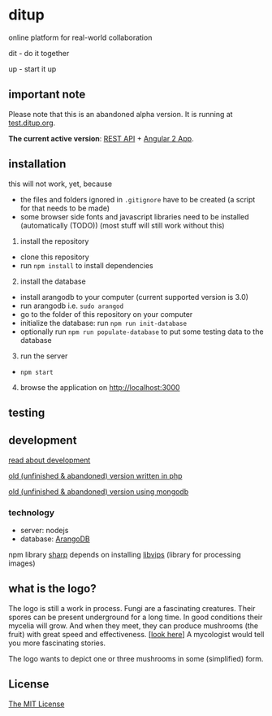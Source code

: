 # ditup
online platform for real-world collaboration

dit - do it together

up - start it up

## important note
Please note that this is an abandoned alpha version. It is running at [test.ditup.org](https://test.ditup.org).

**The current active version**: [REST API](https://github.com/ditup/ditapi) + [Angular 2 App](https://github.com/ditup/ditapp-ng).


## installation
this will not work, yet, because
 * the files and folders ignored in `.gitignore` have to be created (a script for that needs to be made)
 * some browser side fonts and javascript libraries need to be installed (automatically (TODO)) (most stuff will still work without this)

1. install the repository
  * clone this repository
  * run `npm install` to install dependencies
2. install the database
  * install arangodb to your computer (current supported version is 3.0)
  * run arangodb i.e. `sudo arangod`
  * go to the folder of this repository on your computer
  * initialize the database: run `npm run init-database`
  * optionally run `npm run populate-database` to put some testing data to the database
3. run the server
  * `npm start`
4. browse the application on [http://localhost:3000](http://localhost:3000)

## testing


## development

[read about development](DEVELOPMENT.md)

[old (unfinished & abandoned) version written in php](https://github.com/ditup/ditup-php)

[old (unfinished & abandoned) version using mongodb](https://github.com/ditup/ditup-node-mongodb)

### technology
* server: nodejs
* database: [ArangoDB](https://github.com/arangodb/arangodb)

npm library [sharp](https://github.com/lovell/sharp) depends on installing [libvips](https://github.com/jcupitt/libvips) (library for processing images)

## what is the logo?
The logo is still a work in process. Fungi are a fascinating creatures. Their spores can be present underground for a long time. In good conditions their mycelia will grow. And when they meet, they can produce mushrooms (the fruit) with great speed and effectiveness. [[look here](https://upload.wikimedia.org/wikipedia/commons/d/d7/Fungi_Sexual_reproduction_cycle.png)] A mycologist would tell you more fascinating stories.

The logo wants to depict one or three mushrooms in some (simplified) form.

## License

[The MIT License](http://opensource.org/licenses/MIT)
